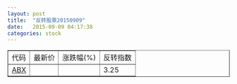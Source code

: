 ```yaml
---
layout: post
title:  "反转股票20150909"
date:   2015-09-09 04:17:38
categories: stock
---
```


<script type="text/javascript">
var stockList = []
stockList.push('gb_abx');
</script>

<table border="1">
 <tr>
 <td>代码</td>
  <td>最新价</td>
  <td>涨跌幅(%)</td>
 <td>反转指数</td>
</tr>
  <tr id="abx"><td><a href="http://stock.finance.sina.com.cn/usstock/quotes/ABX.html" target="_blank">ABX</a></td><td></td><td></td><td>3.25</td></tr>
</table>
